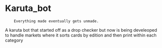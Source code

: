 # Karuta_bot

```
    Everything made eventually gets unmade.
```

A karuta bot that started off as a drop checker but now is being develeoped to handle markets where it sorts cards by edition and then print within each category



